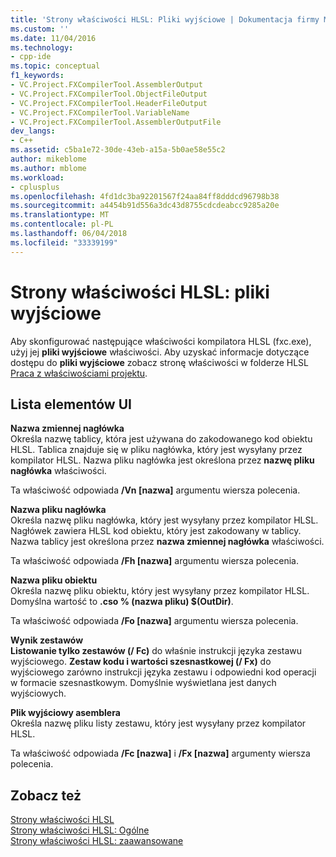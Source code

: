 ```yaml
---
title: 'Strony właściwości HLSL: Pliki wyjściowe | Dokumentacja firmy Microsoft'
ms.custom: ''
ms.date: 11/04/2016
ms.technology:
- cpp-ide
ms.topic: conceptual
f1_keywords:
- VC.Project.FXCompilerTool.AssemblerOutput
- VC.Project.FXCompilerTool.ObjectFileOutput
- VC.Project.FXCompilerTool.HeaderFileOutput
- VC.Project.FXCompilerTool.VariableName
- VC.Project.FXCompilerTool.AssemblerOutputFile
dev_langs:
- C++
ms.assetid: c5ba1e72-30de-43eb-a15a-5b0ae58e55c2
author: mikeblome
ms.author: mblome
ms.workload:
- cplusplus
ms.openlocfilehash: 4fd1dc3ba92201567f24aa84ff8dddcd96798b38
ms.sourcegitcommit: a4454b91d556a3dc43d8755cdcdeabcc9285a20e
ms.translationtype: MT
ms.contentlocale: pl-PL
ms.lasthandoff: 06/04/2018
ms.locfileid: "33339199"
---
```

# <a name="hlsl-property-pages-output-files"></a>Strony właściwości HLSL: pliki wyjściowe
Aby skonfigurować następujące właściwości kompilatora HLSL (fxc.exe), użyj jej **pliki wyjściowe** właściwości. Aby uzyskać informacje dotyczące dostępu do **pliki wyjściowe** zobacz stronę właściwości w folderze HLSL [Praca z właściwościami projektu](../ide/working-with-project-properties.md).  
  
## <a name="uielement-list"></a>Lista elementów UI  
 **Nazwa zmiennej nagłówka**  
 Określa nazwę tablicy, która jest używana do zakodowanego kod obiektu HLSL. Tablica znajduje się w pliku nagłówka, który jest wysyłany przez kompilator HLSL. Nazwa pliku nagłówka jest określona przez **nazwę pliku nagłówka** właściwości.  
  
 Ta właściwość odpowiada **/Vn [nazwa]** argumentu wiersza polecenia.  
  
 **Nazwa pliku nagłówka**  
 Określa nazwę pliku nagłówka, który jest wysyłany przez kompilator HLSL. Nagłówek zawiera HLSL kod obiektu, który jest zakodowany w tablicy. Nazwa tablicy jest określona przez **nazwa zmiennej nagłówka** właściwości.  
  
 Ta właściwość odpowiada **/Fh [nazwa]** argumentu wiersza polecenia.  
  
 **Nazwa pliku obiektu**  
 Określa nazwę pliku obiektu, który jest wysyłany przez kompilator HLSL. Domyślna wartość to **.cso % (nazwa pliku) $(OutDir)**.  
  
 Ta właściwość odpowiada **/Fo [nazwa]** argumentu wiersza polecenia.  
  
 **Wynik zestawów**  
 **Listowanie tylko zestawów (/ Fc)** do właśnie instrukcji języka zestawu wyjściowego. **Zestaw kodu i wartości szesnastkowej (/ Fx)** do wyjściowego zarówno instrukcji języka zestawu i odpowiedni kod operacji w formacie szesnastkowym. Domyślnie wyświetlana jest danych wyjściowych.  
  
 **Plik wyjściowy asemblera**  
 Określa nazwę pliku listy zestawu, który jest wysyłany przez kompilator HLSL.  
  
 Ta właściwość odpowiada **/Fc [nazwa]** i **/Fx [nazwa]** argumenty wiersza polecenia.  
  
## <a name="see-also"></a>Zobacz też  
 [Strony właściwości HLSL](../ide/hlsl-property-pages.md)   
 [Strony właściwości HLSL: Ogólne](../ide/hlsl-property-pages-general.md)   
 [Strony właściwości HLSL: zaawansowane](../ide/hlsl-property-pages-advanced.md)